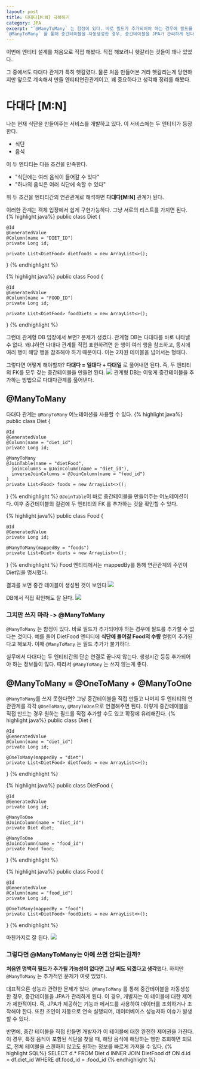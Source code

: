 ```yaml
---
layout: post
title: 다대다[M:N] 극복하기
category: JPA
excerpt: "`@ManyToMany` 는 함정이 있다. 바로 필드가 추가되어야 하는 경우에 필드를 추가할 수 없다는 것이다. 따라서 `@ManyToMany` 는 쓰지 않는게 좋다. 그렇다면 @ManyToMany는 아예 쓰면 안되는걸까? 처음엔 명백히 필드가 추가될 가능성이 없다면 그냥 써도 되겠다고 생각했다. 하지만 `@ManyToMany` 는 추가적인 문제가 여럿 있었다.대표적으론 성능과 관련한 문제가 있다. 
`@ManyToMany` 를 통해 중간테이블을 자동생성한 경우, 중간테이블을 JPA가 관리하게 된다."
---
```


이번에 엔티티 설계를 처음으로 직접 해봤다. 직접 해보려니 헷갈리는 것들이 꽤나 있었다. 

그 중에서도 다대다 관계가 특히 헷갈렸다. 물론 처음 만들어본 거라 헷갈리는게 당연하지만 앞으로 계속해서 만들 엔티티연관관계이고, 꽤 중요하다고 생각해 정리를 해봤다. 

# 다대다 [M:N]
나는 현재 식단을 만들어주는 서비스를 개발하고 있다. 이 서비스에는 두 엔티티가 등장한다. 

- 식단
- 음식

이 두 엔티티는 다음 조건을 만족한다. 
- "식단에는 여러 음식이 들어갈 수 있다" 
- "하나의 음식은 여러 식단에 속할 수 있다"

위 두 조건을 엔티티간의 연관관계로 해석하면 **다대다\[M:N]** 관계가 된다.

이러한 관계는 객체 입장에서 쉽게 구현가능하다. 그냥 서로의 리스트를 가지면 된다.
{% highlight java%}
public class Diet {  
  
	@Id  
	@GeneratedValue  
	@Column(name = "DIET_ID")  
	private Long id;  
	  
	private List<DietFood> dietfoods = new ArrayList<>();
}
{% endhighlight %}

{% highlight java%}
public class Food {  
	  
	@Id  
	@GeneratedValue  
	@Column(name = "FOOD_ID")
	private Long id;  
	  
	private List<DietFood> foodDiets = new ArrayList<>();
}
{% endhighlight %}

그런데 관계형 DB 입장에서 보면? 문제가 생겼다. 관계형 DB는 다대다를 바로 나타낼 수 없다. 왜냐하면 다대다 관계를 직접 표현하려면 한 행이 여러 행을 참조하고, 동시에 여러 행이 해당 행을 참조해야 하기 때문이다. 이는 2차원 테이블을 넘어서는 형태다.

그렇다면 어떻게 해야할까? **다대다 = 일대다 + 다대일** 로 풀어내면 된다. 즉, 두 엔티티의 FK를 모두 갖는 중간테이블을 만들면 된다. 
![](https://i.imgur.com/z5V0AzZ.png)
관계형 DB는 이렇게 중간테이블을 추가하는 방법으로 다대다관계를 풀어낸다.
## @ManyToMany
다대다 관계는 `@ManyToMany` 어노테이션을 사용할 수 있다. 
{% highlight java%}
public class Diet {  
  
	@Id  
	@GeneratedValue  
	@Column(name = "diet_id")  
	private Long id;  
	  
	@ManyToMany  
	@JoinTable(name = "dietFood",  
	  joinColumns = @JoinColumn(name = "diet_id"),  
	  inverseJoinColumns = @JoinColumn(name = "food_id")  
	)  
	private List<Food> foods = new ArrayList<>();
}
{% endhighlight %}
`@JoinTable`이 바로 중간테이블을 만들어주는 어노테이션이다. 이후 중간테이블의 컬럼에 두 엔티티의 FK 를 추가하는 것을 확인할 수 있다.

{% highlight java%}
public class Food {  
  
	@Id  
	@GeneratedValue  
	private Long id;  
	  
	@ManyToMany(mappedBy = "foods")  
	private List<Diet> diets = new ArrayList<>();  
}
{% endhighlight %}
Food 엔티티에서는 mappedBy를 통해 연관관계의 주인이 Diet임을 명시했다. 

결과를 보면 중간 테이블이 생성된 것이 보인다
![](https://i.imgur.com/vAKA0vT.png)

DB에서 직접 확인해도 잘 된다.
![](https://i.imgur.com/4KWhTE3.png)

### 그치만 쓰지 마라 -> @ManyToMany
`@ManyToMany` 는 함정이 있다. 바로 필드가 추가되어야 하는 경우에 필드를 추가할 수 없다는 것이다. 예를 들어 DietFood 엔티티에 **식단에 들어갈 Food의 수량** 컬럼이 추가된다고 해보자. 이때 `@ManyToMany` 는 필드 추가가 불가하다.

실무에서 다대다는 두 엔티티간의 단순 연결로 끝나지 않는다. 생성시간 등등 추가되어야 하는 정보들이 많다. 따라서 `@ManyToMany` 는 쓰지 않는게 좋다. 

## @ManyToMany = @OneToMany + @ManyToOne
`@ManyToMany`를 쓰지 못한다면? 그냥 중간테이블을 직접 만들고 나머지 두 엔티티의 연관관계를 각각 `@OneToMany`, `@ManyToOne`으로 연결해주면 된다. 이렇게 중간테이블을 직접 만드는 경우 원하는 필드를 직접 추가할 수도 있고 확장에 유리해진다.
{% highlight java%}
public class Diet {  
	  
	@Id  
	@GeneratedValue  
	@Column(name = "diet_id")  
	private Long id;  
	
	@OneToMany(mappedBy = "diet")  
	private List<DietFood> dietfoods = new ArrayList<>();
}
{% endhighlight %}

{% highlight java%}
public class DietFood {  
  
	@Id  
	@GeneratedValue  
	private Long id;  
	  
	@ManyToOne  
	@JoinColumn(name = "diet_id")  
	private Diet diet;  
	  
	@ManyToOne  
	@JoinColumn(name = "food_id")  
	private Food food;  
}
{% endhighlight %}

{% highlight java%}
public class Food {  
  
	@Id  
	@GeneratedValue  
	@Column(name = "food_id")
	private Long id;  
	  
	@OneToMany(mappedBy = "food")  
	private List<DietFood> foodDiets = new ArrayList<>();
}
{% endhighlight %}

마찬가지로 잘 된다.
![](https://i.imgur.com/vCmQ1va.png)

### 그렇다면 @ManyToMany는 아예 쓰면 안되는걸까?
**처음엔 명백히 필드가 추가될 가능성이 없다면 그냥 써도 되겠다고 생각**했다. 하지만 `@ManyToMany` 는 추가적인 문제가 여럿 있었다.

대표적으론 성능과 관련한 문제가 있다. 
`@ManyToMany` 를 통해 중간테이블을 자동생성한 경우, 중간테이블을 JPA가 관리하게 된다. 이 경우, 개발자는 이 테이블에 대한 제어가 제한적이다. 즉, JPA가 제공하는 기능과 메서드를 사용하여 데이터를 조회하거나 조작해야 한다. 또한 조인이 자동으로 연속 실행되어, 데이터베이스 성능저하 이슈가 발생할 수 있다.

반면에, 중간 테이블을 직접 만들면 개발자가 이 테이블에 대한 완전한 제어권을 가진다. 이 경우, 특정 음식이 포함된 식단을 찾을 때, 해당 음식에 해당하는 행만 조회하면 되므로, 전체 테이블을 스캔하지 않고도 원하는 정보를 빠르게 가져올 수 있다. 
{% highlight SQL%}
SELECT d.*
FROM Diet d
INNER JOIN DietFood df ON d.id = df.diet_id 
WHERE df.food_id = :food_id
{% endhighlight %}


